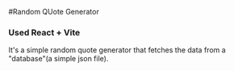 #Random QUote Generator
### Used React + Vite
It's a simple random quote generator that fetches the data from a "database"(a simple json file).
